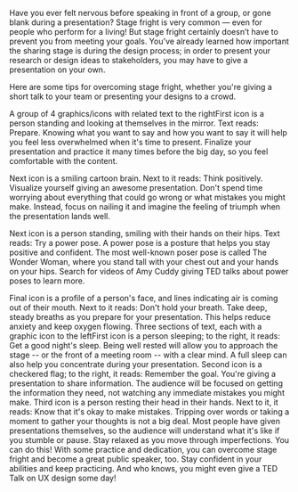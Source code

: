 Have you ever felt nervous before speaking in front of a group, or gone blank during a presentation? Stage fright is very common — even for people who perform for a living! But stage fright certainly doesn’t have to prevent you from meeting your goals. You've already learned how important the sharing stage is during the design process; in order to present your research or design ideas to stakeholders, you may have to give a presentation on your own. 

Here are some tips for overcoming stage fright, whether you're giving a short talk to your team or presenting your designs to a crowd.

A group of 4 graphics/icons with related text to the rightFirst icon is a person standing and looking at themselves in the mirror. Text reads: Prepare. Knowing what you want to say and how you want to say it will help you feel less overwhelmed when it's time to present. Finalize your presentation and practice it many times before the big day, so you feel comfortable with the content. 

Next icon is a smiling cartoon brain. Next to it reads: Think positively. Visualize yourself giving an awesome presentation. Don't spend time worrying about everything that could go wrong or what mistakes you might make. Instead, focus on nailing it and imagine the feeling of triumph when the presentation lands well. 

Next icon is a person standing, smiling with their hands on their hips. Text reads: Try a power pose. A power pose is a posture that helps you stay positive and confident. The most well-known poser pose is called The Wonder Woman, where you stand tall with your chest out and your hands on your hips. Search for videos of Amy Cuddy giving TED talks about power poses to learn more. 

Final icon is a profile of a person's face, and lines indicating air is coming out of their mouth. Next to it reads: Don't hold your breath. Take deep, steady breaths as you prepare for your presentation. This helps reduce anxiety and keep oxygen flowing.
Three sections of text, each with a graphic icon to the leftFirst icon is a person sleeping; to the right, it reads: Get a good night's sleep. Being well rested will allow you to approach the stage -- or the front of a meeting room -- with a clear mind. A full sleep can also help you concentrate during your presentation. Second icon is a checkered flag; to the right, it reads: Remember the goal. You're giving a presentation to share information. The audience will be focused on getting the information they need, not watching any immediate mistakes you might make. Third icon is a person resting their head in their hands. Next to it, it reads: Know that it's okay to make mistakes. Tripping over words or taking a moment to gather your thoughts is not a big deal. Most people have given presentations themselves, so the audience will understand what it's like if you stumble or pause. Stay relaxed as you move through imperfections.
You can do this! With some practice and dedication, you can overcome stage fright and become a great public speaker, too. Stay confident in your abilities and keep practicing. And who knows, you might even give a TED Talk on UX design some day!